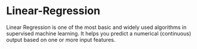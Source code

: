 # Linear-Regression
Linear Regression is one of the most basic and widely used algorithms in supervised machine learning. It helps you predict a numerical (continuous) output based on one or more input features.
